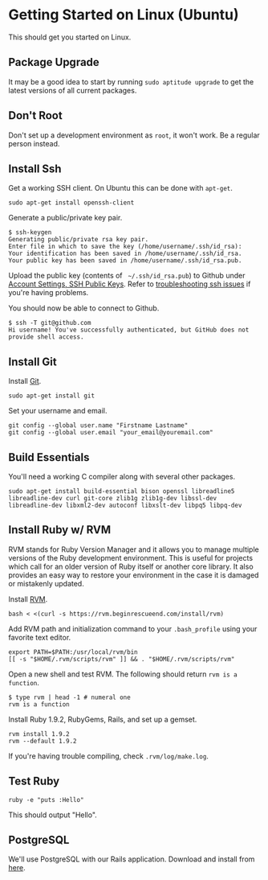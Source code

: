 Getting Started on Linux (Ubuntu)
=================================

This should get you started on Linux.

Package Upgrade
---------------

It may be a good idea to start by running `sudo aptitude upgrade` to get the latest versions of all current packages.

Don't Root
----------

Don't set up a development environment as `root`, it won't work. Be a regular person instead.

Install Ssh
-----------

Get a working SSH client. On Ubuntu this can be done with `apt-get`.

    sudo apt-get install openssh-client

Generate a public/private key pair.

    $ ssh-keygen
    Generating public/private rsa key pair.
    Enter file in which to save the key (/home/username/.ssh/id_rsa):
    Your identification has been saved in /home/username/.ssh/id_rsa.
    Your public key has been saved in /home/username/.ssh/id_rsa.pub.

Upload the public key (contents of ` ~/.ssh/id_rsa.pub`) to Github under [Account Settings, SSH Public Keys](https://github.com/account). Refer to [troubleshooting ssh issues](http://help.github.com/troubleshooting-ssh/) if you're having problems.

You should now be able to connect to Github.

    $ ssh -T git@github.com
    Hi username! You've successfully authenticated, but GitHub does not provide shell access.

Install Git
-----------

Install [Git](http://git-scm.com/download).

    sudo apt-get install git

Set your username and email.

    git config --global user.name "Firstname Lastname"
    git config --global user.email "your_email@youremail.com"

Build Essentials
----------------

You'll need a working C compiler along with several other packages.

    sudo apt-get install build-essential bison openssl libreadline5 libreadline-dev curl git-core zlib1g zlib1g-dev libssl-dev libreadline-dev libxml2-dev autoconf libxslt-dev libpq5 libpq-dev

Install Ruby w/ RVM
-------------------

RVM stands for Ruby Version Manager and it allows you to manage multiple versions of the Ruby development environment. This is useful for projects which call for an older version of Ruby itself or another core library. It also provides an easy way to restore your environment in the case it is damaged or mistakenly updated.

Install [RVM](http://rvm.beginrescueend.com/).

    bash < <(curl -s https://rvm.beginrescueend.com/install/rvm)

Add RVM path and initialization command to your `.bash_profile` using your favorite text editor.

    export PATH=$PATH:/usr/local/rvm/bin
    [[ -s "$HOME/.rvm/scripts/rvm" ]] && . "$HOME/.rvm/scripts/rvm"

Open a new shell and test RVM. The following should return `rvm is a function`.

    $ type rvm | head -1 # numeral one
    rvm is a function

Install Ruby 1.9.2, RubyGems, Rails, and set up a gemset.

    rvm install 1.9.2
    rvm --default 1.9.2

If you're having trouble compiling, check `.rvm/log/make.log`.

Test Ruby
---------

    ruby -e "puts :Hello"

This should output "Hello".

PostgreSQL
----------

We'll use PostgreSQL with our Rails application. Download and install from [here](http://www.enterprisedb.com/products-services-training/pgdownload).

